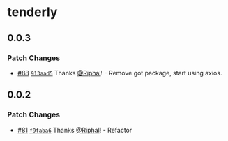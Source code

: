 # tenderly

## 0.0.3

### Patch Changes

- [#88](https://github.com/Tenderly/hardhat-tenderly/pull/88) [`913aad5`](https://github.com/Tenderly/hardhat-tenderly/commit/913aad5b23e3c3c170a600b7153dfe085be34919) Thanks [@Riphal](https://github.com/Riphal)! - Remove got package, start using axios.

## 0.0.2

### Patch Changes

- [#81](https://github.com/Tenderly/hardhat-tenderly/pull/81) [`f9faba6`](https://github.com/Tenderly/hardhat-tenderly/commit/f9faba64370636da1e834b562e6c5b2f42e08362) Thanks [@Riphal](https://github.com/Riphal)! - Refactor
